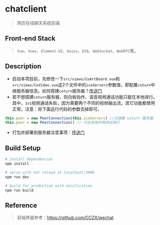 # chatclient

> 网页在线聊天系统前端

## Front-end Stack
> `Vue`、`Vuex`、`Element-UI`、`Axios`、`ES6`、`WebSocket`、`WebRTC`等。

## Description 

- 启动本项目前，先修改一下`src/views/CoArtBoard.vue`和`src/views/CoVideo.vue`这2个文件中的`iceServers`参数值，即配置`coturn`中继服务器信息。如何搭建`coturn`服务器？[传送门](https://www.jianshu.com/p/7e9d0af05396)
- 若不想搭建`coturn`服务器，则白板协作、语音视频通话功能只能在本地进行。其中，`1v1`视频通话失败，因为需要两个不同的视频输出流，其它功能都使用正常。注意：将下面这行代码的参数去掉即可。

```js
this.peer = new PeerConnection(this.iceServers) //已搭建 coturn 服务器
this.peer = new PeerConnection() // 只在本地环境测试进行
```

- 打包并部署到服务器注意事项：[传送门](https://www.jianshu.com/p/83b76e62976b)

## Build Setup

``` bash
# install dependencies
npm install

# serve with hot reload at localhost:3000
npm run dev

# build for production with minification
npm run build
```

## Reference

> 前端界面参考：https://github.com/CCZX/wechat

